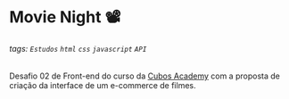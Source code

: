 # Movie Night :film_projector:

###### tags: `Estudos` `html` `css` `javascript` `API` 

Desafio 02 de Front-end do curso da [Cubos Academy](https://www.instagram.com/cubos.academy/) com a proposta de criação da interface de um e-commerce de filmes.


